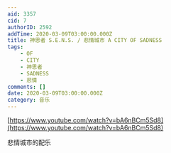 ```yaml
---
aid: 3357
cid: 7
authorID: 2592
addTime: 2020-03-09T03:00:00.000Z
title: 神思者 S.E.N.S. / 悲情城市 A CITY OF SADNESS
tags:
    - OF
    - CITY
    - 神思者
    - SADNESS
    - 悲情
comments: []
date: 2020-03-09T03:00:00.000Z
category: 音乐
---
```


[https://www.youtube.com/watch?v=bA6nBCm5Sd8](https://www.youtube.com/watch?v=bA6nBCm5Sd8)

悲情城市的配乐
